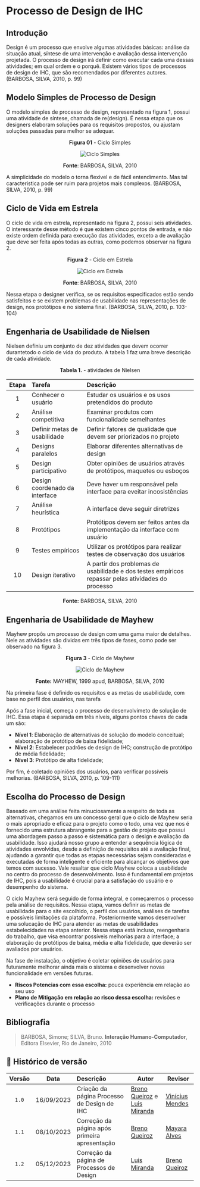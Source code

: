 # Processo de Design de IHC

## Introdução

Design é um processo que envolve algumas atividades básicas: análise da situação
atual, síntese de uma intervenção e avaliação dessa intervenção projetada.
O processo de design irá definir como executar cada uma dessas atividades; em qual ordem e o porquê.
Existem vários tipos de processos de design de IHC, que são recomendados por diferentes autores.
(BARBOSA, SILVA, 2010, p. 99)

## Modelo Simples de Processo de Design


O modelo simples de processo de design, representado na figura 1, possui uma atividade de síntese,
chamada de re(design). É nessa etapa que os designers elaboram soluções para os requisitos propostos,
ou ajustam soluções passadas para melhor se adequar.

<center>

**Figura 01** - Ciclo Simples

![Ciclo Simples](../assets/ciclo_simples.png)

**Fonte**: BARBOSA, SILVA, 2010

</center>

A simplicidade do modelo o torna flexivel e de fácil entendimento. Mas
tal caracteristica pode ser ruim para projetos mais complexos.
(BARBOSA, SILVA, 2010, p. 99)

## Ciclo de Vida em Estrela

O ciclo de vida em estrela, representado na figura 2, possui seis atividades. O interessante desse método
é que existem cinco pontos de entrada, e não existe ordem definida para execução das atividades,
exceto a de avaliação que deve ser feita após todas as outras, como podemos observar na figura 2.

<center>

**Figura 2** - Ciclo em Estrela

![Ciclo em Estrela](../assets/ciclo_estrela.png)

**Fonte**: BARBOSA, SILVA, 2010

</center>

Nessa etapa o designer verifica, se os requisitos especificados estão sendo satisfeitos e
se existem problemas de usabilidade nas representações de design, nos protótipos e no sistema final. 
(BARBOSA, SILVA, 2010, p. 103-104)

## Engenharia de Usabilidade de Nielsen

Nielsen definiu um conjunto de dez atividades que devem ocorrer durantetodo o ciclo de vida do produto.
A tabela 1 faz uma breve descrição de cada atividade.

<center>

**Tabela 1.** - atividades de Nielsen

| Etapa | Tarefa    | Descrição |
| :-:   | :-        | :-       | 
| 1 |Conhecer o usuário     | Estudar os usuários e os usos pretendidos do produto |
| 2 | Análise competitiva   | Examinar produtos com funcionalidade semelhantes |
| 3 | Definir metas de usabilidade | Definir fatores de qualidade que devem ser priorizados no projeto |
| 4 | Designs paralelos     | Elaborar diferentes alternativas de design |
| 5 | Design participativo  | Obter opiniões de usuários através de protótipos, maquetes ou esboços | 
| 6 | Design coordenado da interface | Deve haver um responsável pela interface para eveitar incosistências |
| 7 | Análise heurística    | A interface deve seguir diretrizes |
| 8 | Protótipos            | Protótipos devem ser feitos antes da implementação da interface com usuário |
| 9 | Testes empíricos      | Utilizar os protótipos para realizar testes de observação dos usuários |
| 10| Design iterativo      | A partir dos problemas de usabilidade e dos testes empíricos repassar pelas atividades do processo |

**Fonte:** BARBOSA, SILVA, 2010

</center>

## Engenharia de Usabilidade de Mayhew

Mayhew propôs um processo de design com uma gama maior de detalhes. Nele as atividades são
dividas em três tipos de fases, como pode ser observado na figura 3.


<center>

**Figura 3** - Ciclo de Mayhew

![Ciclo de Mayhew](../assets/ciclo_de_mayhew.png)

**Fonte:** MAYHEW, 1999 apud, BARBOSA, SILVA, 2010

</center>

Na primeira fase é definido os requisitos e as metas de usabilidade, com base no perfil dos usuários,
nas tarefa

Após a fase inicial, começa o processo de desenvolvimeto de solução de IHC. Essa etapa é
separada em três níveis, alguns pontos chaves de cada um são:

- **Nível 1**: Elaboração de alternativas de solução do modelo conceitual; elaboração de protótipo de baixa fidelidade;
- **Nível 2**: Estabelecer padrões de design de IHC; construção de protótipo de média fidelidade;
- **Nível 3**: Protótipo de alta fidelidade;

Por fim, é coletado opiniões dos usuários, para verificar possíveis melhorias.
(BARBOSA, SILVA, 2010, p. 109-111)

## Escolha do Processo de Design


Baseado em uma análise feita minuciosamente a respeito de toda as alternativas, chegamos em um concesso geral que o ciclo de Mayhew
seria o mais apropriado e eficaz para o projeto como o todo, uma vez que nos é fornecido uma estrutura abrangente para a gestão de
projeto que possui uma abordagem passo a passo e sistemática para o design e avaliação da usabilidade. Isso ajudará nosso grupo
a entender a sequência lógica de atividades envolvidas, desde a definição de requisitos até a avaliação final, ajudando a garantir
que todas as etapas necessárias sejam consideradas e executadas de forma inteligente e eficiente para alcançar os objetivos que
temos com sucesso. Vale resaltar que ciclo Mayhew coloca a usabilidade no centro do processo de desenvolvimento. Isso é fundamental
em projetos de IHC, pois a usabilidade é crucial para a satisfação do usuário e o desempenho do sistema.

O ciclo Mayhew será seguido de forma integral, e começaremos o processo pela análise de requisitos.
Nessa etapa, vamos definir as metas de usabilidade para o site escolhido, o perfil dos usuários,
análises de tarefas e possíveis limitações da plataforma. Posteriormente vamos desenvolver uma
solucação de IHC para atender as metas de usabilidades estabelecidades na etapa anterior. Nessa etapa
está incluso, reengenharia do trabalho, que visa encontrar possíveis melhorias para a interface;
a elaboração de protótipos de baixa, média e alta fidelidade, que deverão ser avaliados por usuários.

Na fase de instalação, o objetivo é coletar opiniões de usuários para futuramente melhorar ainda mais
o sistema e desenvolver novas funcionalidade em versões futuras.

- **Riscos Potencias com essa escolha:** pouca experiência em relação ao seu uso
- **Plano de Mitigação em relação ao risco dessa escolha:** revisões e verificações durante o processo  

## Bibliografia

> BARBOSA, Simone; SILVA, Bruno. **Interação Humano-Computador**, Editora Elsevier, Rio de Janeiro, 2010

## 📑 Histórico de versão

| Versão| Data      | Descrição | Autor | Revisor       |
| :-:   | :-:       | :--       | --    | --            |
| `1.0`   |16/09/2023 |Criação da página Processo de Design de IHC|[Breno Queiroz](https://github.com/brenob6) e [Luis Miranda](https://github.com/luismiranda10)|[Vinícius Mendes](https://github.com/yabamiah)   |
| `1.1`   |08/10/2023 |Correção da página após primeira apresentação| [Breno Queiroz](https://github.com/brenob6)|  [Mayara Alves](https://github.com/Mayara-tech)                 |
| `1.2`   |05/12/2023 |Correção da página de Processos de Design | [Luis Miranda](https://github.com/luismiranda10)| [Breno Queiroz](https://github.com/brenob6) |

